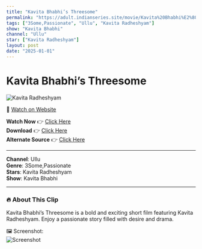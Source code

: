 ```yaml
---
title: "Kavita Bhabhi’s Threesome"
permalink: "https://adult.indianseries.site/movie/Kavita%20Bhabhi%E2%80%99s%20Threesome"
tags: ["3Some,Passionate", "Ullu", "Kavita Radheshyam"]
show: "Kavita Bhabhi"
channel: "Ullu"
star: ["Kavita Radheshyam"]
layout: post
date: "2025-01-01"
---
```


# Kavita Bhabhi’s Threesome

![Kavita Radheshyam](https://shorts.desisins.com/wp-content/uploads/2024/03/Kavita-Bhabhi-Threesome-Ullu-DesiSins.com_.jpg)

🔗 [Watch on Website](https://adult.indianseries.site/movie/Kavita%20Bhabhi%E2%80%99s%20Threesome)

**Watch Now** 👉 [Click Here](https://adult.indianseries.site/movie/Kavita%20Bhabhi%E2%80%99s%20Threesome)  
**Download** 👉 [Click Here](https://adult.indianseries.site/movie/Kavita%20Bhabhi%E2%80%99s%20Threesome)  
**Alternate Source** 👉 [Click Here](https://adult.indianseries.site/movie/Kavita%20Bhabhi%E2%80%99s%20Threesome)

---

**Channel**: Ullu  
**Genre**: 3Some,Passionate  
**Stars**: Kavita Radheshyam  
**Show**: Kavita Bhabhi

---

### 🔥 About This Clip

Kavita Bhabhi’s Threesome is a bold and exciting short film featuring Kavita Radheshyam. Enjoy a passionate story filled with desire and drama.
 
🖼️ Screenshot:  
![Screenshot](https://shorts.desisins.com/wp-content/uploads/2024/03/Kavita-Bhabhi-Threesome-Ullu-DesiSins.com_.jpg)
